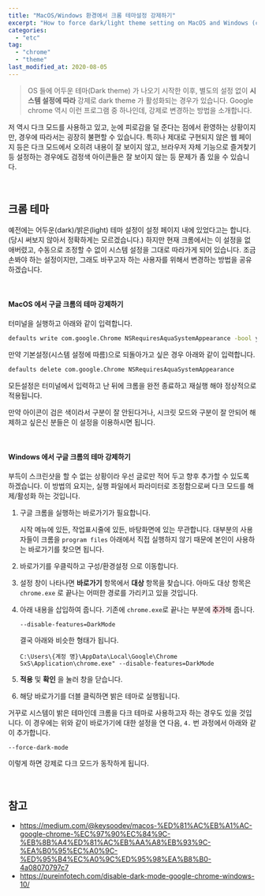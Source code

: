 ```yaml
---
title: "MacOS/Windows 환경에서 크롬 테마설정 강제하기"
excerpt: "How to force dark/light theme setting on MacOS and Windows (currently not in settings page)"
categories:
  - "etc"
tag:
  - "chrome"
  - "theme"
last_modified_at: 2020-08-05
---
```


> OS 들에 어두운 테마(Dark theme) 가 나오기 시작한 이후, 별도의 설정 없이 **시스템 설정에 따라** 강제로 dark theme 가 활성화되는 경우가 있습니다. Google chrome 역시 이런 프로그램 중 하나인데, 강제로 변경하는 방법을 소개합니다.

저 역시 다크 모드를 사용하고 있고, 눈에 피로감을 덜 준다는 점에서 환영하는 상황이지만, 경우에 따라서는 굉장히 불편할 수 있습니다. 특히나 제대로 구현되지 않은 웹 페이지 등은 다크 모드에서 오히려 내용이 잘 보이지 않고, 브라우저 자체 기능으로 즐겨찾기 등 설정하는 경우에도 검정색 아이콘들은 잘 보이지 않는 등 문제가 좀 있을 수 있습니다. 

<br/>

## 크롬 테마 

예전에는 어두운(dark)/밝은(light) 테마 설정이 설정 페이지 내에 있었다고는 합니다. (당시 써보지 않아서 정확하게는 모르겠습니다.) 하지만 현재 크롬에서는 이 설정을 없애버렸고, 수동으로 조정할 수 없이 시스템 설정을 그대로 따라가게 되어 있습니다. 조금 손봐야 하는 설정이지만, 그래도 바꾸고자 하는 사용자를 위해서 변경하는 방법을 공유하겠습니다. 

<br/>

#### MacOS 에서 구글 크롬의 테마 강제하기

터미널을 실행하고 아래와 같이 입력합니다. 

```sh
defaults write com.google.Chrome NSRequiresAquaSystemAppearance -bool yes
```

만약 기본설정(시스템 설정에 따름)으로 되돌아가고 싶은 경우 아래와 같이 입력합니다. 

```sh
defaults delete com.google.Chrome NSRequiresAquaSystemAppearance
```

모든설정은 터미널에서 입력하고 난 뒤에 크롬을 완전 종료하고 재실행 해야 정상적으로 적용됩니다. 

만약 아이콘이 검은 색이라서 구분이 잘 안된다거나, 시크릿 모드와 구분이 잘 안되어 해제하고 싶은신 분들은 이 설정을 이용하시면 됩니다.

<br/>

#### Windows 에서 구글 크롬의 테마 강제하기

부득이 스크린샷을 할 수 없는 상황이라 우선 글로만 적어 두고 향후 추가할 수 있도록 하겠습니다. 이 방법의 요지는, 실행 파일에서 파라미터로 조정함으로써 다크 모드를 해제/활성화 하는 것입니다.

1. 구글 크롬을 실행하는 바로가기가 필요합니다. 

   시작 메뉴에 있든, 작업표시줄에 있든, 바탕화면에 있는 무관합니다. 대부분의 사용자들이 크롬을 `program files` 아래에서 직접 실행하지 않기 때문에 본인이 사용하는 바로가기를 찾으면 됩니다.

2. 바로가기를 우클릭하고 구성/환경설정 으로 이동합니다. 

3. 설정 창이 나타나면 **바로가기** 항목에서 **대상** 항목을 찾습니다. 
  아마도 대상 항목은 `chrome.exe` 로 끝나는 어떠한 경로를 가리키고 있을 것입니다.

4. 아래 내용을 삽입하여 줍니다. 기존에 `chrome.exe`로 끝나는 부분에 <mark style='background-color: #ffdce0'>추가</mark>해 줍니다.

   ```
   --disable-features=DarkMode
   ```

   결국 아래와 비슷한 형태가 됩니다.

   ```
   C:\Users\{계정 명}\AppData\Local\Google\Chrome SxS\Application\chrome.exe" --disable-features=DarkMode
   ```

5. **적용** 및 **확인** 을 눌러 창을 닫습니다.

6. 해당 바로가기를 더블 클릭하면 밝은 테마로 실행됩니다.

거꾸로 시스템이 밝은 테마인데 크롬을 다크 테마로 사용하고자 하는 경우도 있을 것입니다. 이 경우에는 위와 같이 바로가기에 대한 설정을 연 다음, `4.` 번 과정에서 아래와 같이 추가합니다.

   ```
   --force-dark-mode
   ```

이렇게 하면 강제로 다크 모드가 동작하게 됩니다.

<br/>

## 참고

- https://medium.com/@keysoodev/macos-%ED%81%AC%EB%A1%AC-google-chrome-%EC%97%90%EC%84%9C-%EB%8B%A4%ED%81%AC%EB%AA%A8%EB%93%9C-%EA%B0%95%EC%A0%9C-%ED%95%B4%EC%A0%9C%ED%95%98%EA%B8%B0-4a08070797c7
- https://pureinfotech.com/disable-dark-mode-google-chrome-windows-10/